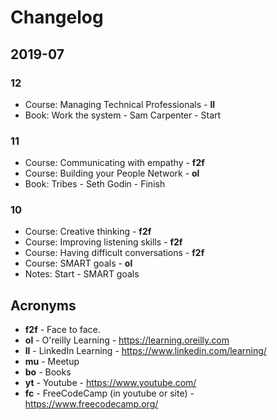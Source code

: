 # Changelog


## 2019-07

### 12
- Course: Managing Technical Professionals - __ll__
- Book: Work the system - Sam Carpenter - Start

### 11
- Course: Communicating with empathy - __f2f__
- Course: Building your People Network - __ol__
- Book: Tribes - Seth Godin - Finish

### 10
- Course: Creative thinking - __f2f__
- Course: Improving listening skills - __f2f__
- Course: Having difficult conversations - __f2f__
- Course: SMART goals - __ol__
- Notes: Start - SMART goals

## Acronyms

* **f2f** - Face to face.
* **ol** - O'reilly Learning - https://learning.oreilly.com
* **ll** - LinkedIn Learning - https://www.linkedin.com/learning/
* **mu** - Meetup
* **bo** - Books
* **yt** - Youtube - https://www.youtube.com/
* **fc** - FreeCodeCamp (in youtube or site) - https://www.freecodecamp.org/